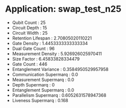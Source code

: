 # Application: swap_test_n25
- Qubit Count : 25
- Circuit Depth : 15
- Circuit Width : 25
- Retention Lifespan : 2.70805020110221
- Gate Density : 1.4453333333333334
- Dual Gate Count : 96
- Measurement Density : 5.926926025970411
- Size Factor : 6.45833828334479
- Gate Count : 446
- Entanglement Variance : 0.3584950529957958
- Communication Supermarq : 0.0
- Measurement Supermarq : 0.0
- Depth Supermarq : 0
- Entanglement Supermarq : 0.0
- Parallelism Supermarq : 0.6052631578947368
- Liveness Supermarq : 0.168
